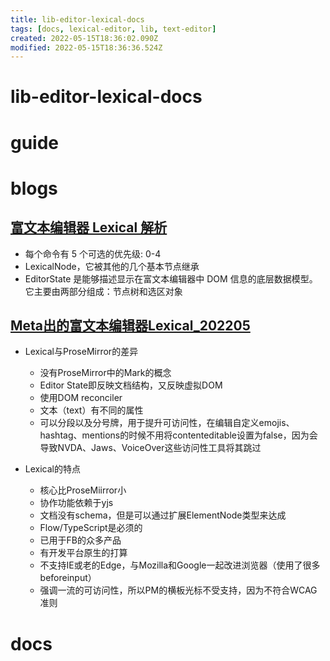 ```yaml
---
title: lib-editor-lexical-docs
tags: [docs, lexical-editor, lib, text-editor]
created: 2022-05-15T18:36:02.090Z
modified: 2022-05-15T18:36:36.524Z
---
```


# lib-editor-lexical-docs

# guide

# blogs

## [富文本编辑器 Lexical 解析](https://zhuanlan.zhihu.com/p/591864284)

- 每个命令有 5 个可选的优先级: 0-4
- LexicalNode，它被其他的几个基本节点继承
- EditorState 是能够描述显示在富文本编辑器中 DOM 信息的底层数据模型。它主要由两部分组成：节点树和选区对象

## [Meta出的富文本编辑器Lexical_202205](https://marvinsblog.net/post/2022-05-17-lexical-rich-text-editor/)

- Lexical与ProseMirror的差异
  - 没有ProseMirror中的Mark的概念
  - Editor State即反映文档结构，又反映虚拟DOM
  - 使用DOM reconciler
  - 文本（text）有不同的属性
  - 可以分段以及分号牌，用于提升可访问性，在编辑自定义emojis、hashtag、mentions的时候不用将contenteditable设置为false，因为会导致NVDA、Jaws、VoiceOver这些访问性工具将其跳过

- Lexical的特点
  - 核心比ProseMiirror小
  - 协作功能依赖于yjs
  - 文档没有schema，但是可以通过扩展ElementNode类型来达成
  - Flow/TypeScript是必须的
  - 已用于FB的众多产品
  - 有开发平台原生的打算
  - 不支持IE或老的Edge，与Mozilla和Google一起改进浏览器（使用了很多beforeinput）
  - 强调一流的可访问性，所以PM的横板光标不受支持，因为不符合WCAG准则
# docs
